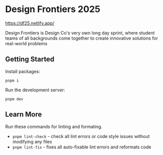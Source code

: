 # Design Frontiers 2025

https://df25.netlify.app/

Design Frontiers is Design Co's very own long day sprint, where student teams of all backgrounds come together to create innovative solutions for real-world problems

## Getting Started

Install packages:

```
pnpm i
```

Run the development server:

```
pnpm dev
```

## Learn More

Run these commands for linting and formating.

- `pnpm lint-check` - check all lint errors or code style issues without modifying any files
- `pnpm lint-fix` - fixes all auto-fixable lint errors and reformats code
